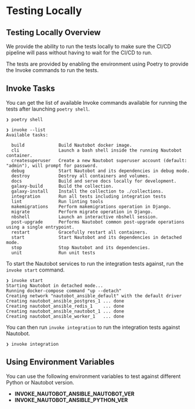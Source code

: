 # Testing Locally

## Testing Locally Overview

We provide the ability to run the tests locally to make sure the CI/CD pipeline will pass without having to wait for the CI/CD to run.

The tests are provided by enabling the environment using Poetry to provide the Invoke commands to run the tests.

## Invoke Tasks

You can get the list of available Invoke commands available for running the tests after launching `poetry shell`.

```shell
❯ poetry shell
```

```shell
❯ invoke --list
Available tasks:

  build             Build Nautobot docker image.
  cli               Launch a bash shell inside the running Nautobot container.
  createsuperuser   Create a new Nautobot superuser account (default: "admin"), will prompt for password.
  debug             Start Nautobot and its dependencies in debug mode.
  destroy           Destroy all containers and volumes.
  docs              Build and serve docs locally for development.
  galaxy-build      Build the collection.
  galaxy-install    Install the collection to ./collections.
  integration       Run all tests including integration tests
  lint              Run linting tools
  makemigrations    Perform makemigrations operation in Django.
  migrate           Perform migrate operation in Django.
  nbshell           Launch an interactive nbshell session.
  post-upgrade      Performs Nautobot common post-upgrade operations using a single entrypoint.
  restart           Gracefully restart all containers.
  start             Start Nautobot and its dependencies in detached mode.
  stop              Stop Nautobot and its dependencies.
  unit              Run unit tests
```

To start the Nautobot services to run the integration tests against, run the `invoke start` command.

```shell
❯ invoke start
Starting Nautobot in detached mode...
Running docker-compose command "up --detach"
Creating network "nautobot_ansible_default" with the default driver
Creating nautobot_ansible_postgres_1 ... done
Creating nautobot_ansible_redis_1    ... done
Creating nautobot_ansible_nautobot_1 ... done
Creating nautobot_ansible_worker_1   ... done
```

You can then run `invoke integration` to run the integration tests against Nautobot.

```
❯ invoke integration
```

## Using Environment Variables

You can use the following environment variables to test against different Python or Nautobot version.

- **INVOKE_NAUTOBOT_ANSIBLE_NAUTOBOT_VER**
- **INVOKE_NAUTOBOT_ANSIBLE_PYTHON_VER**
